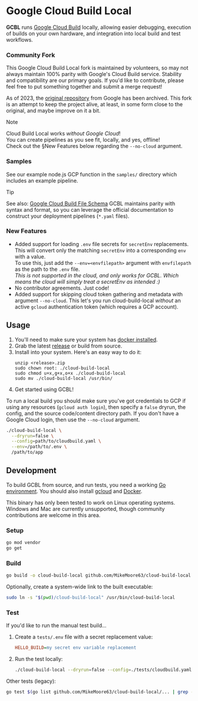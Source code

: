 # Google Cloud Build Local
**GCBL** runs [Google Cloud Build](https://cloud.google.com/cloud-build/) locally, allowing easier debugging,
execution of builds on your own hardware, and integration into local build and test workflows. 

### Community Fork
This Google Cloud Build Local fork is maintained by volunteers, so may not always maintain 100% parity with
Google's Cloud Build service. Stability and compatibility are our primary goals. If you'd like to contribute, please
feel free to put something together and submit a merge request!

As of 2023, the [original repository](https://github.com/MikeMoore63/cloud-build-local) from 
Google has been archived. This fork is an attempt to keep the project alive, at least, in some form close to the
original, and maybe improve on it a bit.

> [!NOTE]
> Cloud Build Local works *without Google Cloud*!    
> You can create pipelines as you see fit, locally, and yes, offline!    
> Check out the §New Features below regarding the `--no-cloud` argument.

### Samples
See our example node.js GCP function in the `samples/` directory which includes an example pipeline.

> [!TIP]
> See also: [Google Cloud Build File Schema](https://cloud.google.com/build/docs/build-config-file-schema)
> GCBL maintains parity with syntax and format, so you can leverage the official documentation to construct your
> deployment pipelines (`*.yaml` files).

### New Features
- Added support for loading `.env` file secrets for `secretEnv` replacements.    
  This will convert only the matching `secretEnv` into a corresponding `env` with a value.    
  To use this, just add the `--env=<envfilepath>` argument with `envfilepath` as the path to the `.env` file.    
  *This is not supported in the cloud, and only works for GCBL. Which means the cloud will simply treat a secretEnv as
  intended :)*
- No contributor agreements. Just code!
- Added support for skipping cloud token gathering and metadata with argument `--no-cloud`. This let's you run
  cloud-build-local *without* an active `gcloud` authentication token (which requires a GCP account).

## Usage
1. You'll need to make sure your system has [docker installed](https://www.docker.com/).
2. Grab the latest [release](https://github.com/chriseaton/cloud-build-local/releases) or build from source.
3. Install into your system. Here's an easy way to do it:
   ```
   unzip <release>.zip
   sudo chown root: ./cloud-build-local
   sudo chmod u+x,g+x,o+x ./cloud-build-local
   sudo mv ./cloud-build-local /usr/bin/
   ```
4. Get started using GCBL!

To run a local build you should make sure you've got credentials to GCP if using any resources (`gcloud auth login`),
then specify a `false` dryrun, the config, and the source code/content directory path. If you don't have a Google
Cloud login, then use the `--no-cloud` argument.

```sh
./cloud-build-local \
  --dryrun=false \
  --config=path/to/cloudbuild.yaml \
  --env=/path/to/.env \
  /path/to/app
```

## Development
To build GCBL from source, and run tests, you need a working
[Go environment](https://golang.org/doc/install). You should also install
[gcloud](https://cloud.google.com/sdk/docs/quickstarts) and
[Docker](https://www.docker.com/).

This binary has only been tested to work on Linux operating systems. Windows and Mac are currently unsupported,
though community contributions are welcome in this area.

### Setup
```sh
go mod vendor
go get
```

### Build
```sh
go build -o cloud-build-local github.com/MikeMoore63/cloud-build-local
```

Optionally, create a system-wide link to the built executable:
```sh
sudo ln -s "$(pwd)/cloud-build-local" /usr/bin/cloud-build-local
```

### Test
If you'd like to run the manual test build...
1. Create a `tests/.env` file with a secret replacement value:
   ```ini
   HELLO_BUILD=my secret env variable replacement
   ```
2. Run the test locally:
   ```sh
   ./cloud-build-local --dryrun=false --config=./tests/cloudbuild.yaml --env=./tests/.env ./tests/src
   ```

Other tests (legacy):
```sh
go test $(go list github.com/MikeMoore63/cloud-build-local/... | grep -v vendor)
```